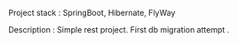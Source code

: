 
Project stack : SpringBoot, Hibernate, FlyWay

Description : Simple rest project. First db migration attempt .